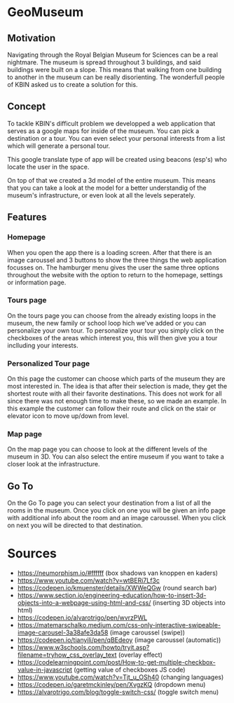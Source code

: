 # GeoMuseum

## Motivation
Navigating through the Royal Belgian Museum for Sciences can be a real nightmare. The museum is spread throughout 3 buildings, and said buildings were built on a slope. This means that walking from one building to another in the museum can be really disorienting. The wonderfull people of KBIN asked us to create a solution for this.

## Concept
To tackle KBIN's difficult problem we developped a web application that serves as a google maps for inside of the museum. You can pick a destination or a tour. You can even select your personal interests from a list which will generate a personal tour. 

This google translate type of app will be created using beacons (esp's) who locate the user in the space.

On top of that we created a 3d model of the entire museum. This means that you can take a look at the model for a better understandig of the museum's infrastructure, or even look at all the levels seperately.

## Features

### Homepage 
When you open the app there is a loading screen. After that there is an image caroussel and 3 buttons to show the three things the web application focusses on. The hamburger menu gives the user the same three options throughout the website with the option to return to the homepage, settings or information page.

### Tours page
On the tours page you can choose from the already existing loops in the museum, the new family or school loop hich we've added or you can personalize your own tour. To personalize your tour you simply click on the checkboxes of the areas which interest you, this will then give you a tour inclluding your interests.

### Personalized Tour page
On this page the customer can choose which parts of the museum they are most interested in. The idea is that after their selection is made, they get the shortest route with all their favorite destinations. This does not work for all since there was not enough time to make these, so we made an example. In this example the customer can follow their route and click on the stair or elevator icon to move up/down from level.

### Map page
On the map page you can choose to look at the different levels of the museum in 3D. You can also select the entire museum if you want to take a closer look at the infrastructure. 

## Go To
On the Go To page you can select your destination from a list of all the rooms in the museum. Once you click on one you will be given an info page with additional info about the room and an image caroussel. When you click on next you will be directed to that destination.

# Sources
- https://neumorphism.io/#ffffff (box shadows van knoppen en kaders)
- https://www.youtube.com/watch?v=wtBERi7Lf3c
- https://codepen.io/kmuenster/details/XWWeQGw (round search bar)
- https://www.section.io/engineering-education/how-to-insert-3d-objects-into-a-webpage-using-html-and-css/ (inserting 3D objects into html)
- https://codepen.io/alvarotrigo/pen/wvrzPWL
- https://matemarschalko.medium.com/css-only-interactive-swipeable-image-carousel-3a38afe3da58 (image caroussel (swipe)) 
- https://codepen.io/tianyili/pen/qBEdeoy (image caroussel (automatic))
- https://www.w3schools.com/howto/tryit.asp?filename=tryhow_css_overlay_text (overlay effect)
- https://codelearningpoint.com/post/How-to-get-multiple-checkbox-value-in-javascript (getting value of checkboxes JS code)
- https://www.youtube.com/watch?v=Tjt_u_OSh40 (changing languages)
- https://codepen.io/garetmckinley/pen/XvgzKQ (dropdown menu)
- https://alvarotrigo.com/blog/toggle-switch-css/ (toggle switch menu)
